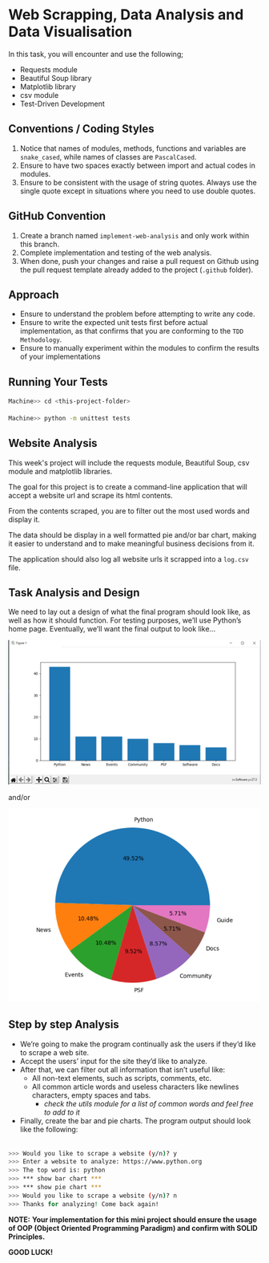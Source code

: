 # Web Scrapping, Data Analysis and Data Visualisation

In this task, you will encounter and use the following;

- Requests module
- Beautiful Soup library
- Matplotlib library
- csv module
- Test-Driven Development

## Conventions / Coding Styles

1. Notice that names of modules, methods, functions and variables are `snake_cased`, while names of classes are `PascalCased`.
2. Ensure to have two spaces exactly between import and actual codes in modules.
3. Ensure to be consistent with the usage of string quotes. Always use the single quote except in situations where you need to use double quotes.

## GitHub Convention

1. Create a branch named `implement-web-analysis` and only work within this branch.
2. Complete implementation and testing of the web analysis.
3. When done, push your changes and raise a pull request on Github using the pull request template already added to the project (`.github` folder).

## Approach

- Ensure to understand the problem before attempting to write any code.
- Ensure to write the expected unit tests first before actual implementation, as that confirms that you are conforming to the `TDD Methodology`.
- Ensure to manually experiment within the modules to confirm the results of your implementations

## Running Your Tests

```bash
Machine>> cd <this-project-folder>

Machine>> python -m unittest tests
```

## Website Analysis

This week's project will include the requests module, Beautiful Soup, csv module and matplotlib libraries.

The goal for this project is to create a command-line application that will accept a website url and scrape its html contents.

From the contents scraped, you are to filter out the most used words and display it.

The data should be display in a well formatted pie and/or bar chart, making it easier to understand and to make meaningful business decisions from it.

The application should also log all website urls it scrapped into a `log.csv` file.

## Task Analysis and Design

We need to lay out a design of what the final program should look
like, as well as how it should function. For testing purposes, we’ll use Python’s home
page. Eventually, we’ll want the final output to look like...

![Web Analysis](assets/bar_chart.png)

and/or

![Web Analysis](assets/pie_plot.png)

## Step by step Analysis

- We’re going to make the program continually ask the users if they’d like to scrape a web site.
- Accept the users’ input for the site they’d like to analyze.
- After that, we can filter out all information that isn’t useful like:
  - All non-text elements, such as scripts, comments, etc.
  - All common article words and useless characters like newlines characters, empty spaces and tabs.
    - *check the utils module for a list of common words and feel free to add to it*
- Finally, create the bar and pie charts. The program output should look like the following:

```bash

>>> Would you like to scrape a website (y/n)? y
>>> Enter a website to analyze: https://www.python.org
>>> The top word is: python
>>> *** show bar chart ***
>>> *** show pie chart ***
>>> Would you like to scrape a website (y/n)? n
>>> Thanks for analyzing! Come back again!

```


**NOTE:** **Your implementation for this mini project should ensure the usage of OOP (Object Oriented Programming Paradigm) and confirm with SOLID Principles.**

**GOOD LUCK!**


